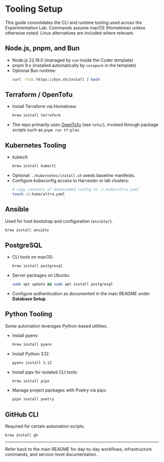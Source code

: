 # Tooling Setup

This guide consolidates the CLI and runtime tooling used across the Experimentation Lab. Commands assume macOS (Homebrew) unless otherwise noted. Linux alternatives are included where relevant.

## Node.js, pnpm, and Bun

- Node.js 22.19.0 (managed by `nvm` inside the Coder template)
- pnpm 9.x (installed automatically by `corepack` in the template)
- Optional Bun runtime:
  ```bash
  curl -fsSL https://bun.sh/install | bash
  ```

## Terraform / OpenTofu

- Install Terraform via Homebrew:
  ```bash
  brew install terraform
  ```
- The repo primarily uses [OpenTofu](https://opentofu.org/) (see `tofu/`), invoked through package scripts such as `pnpm run tf:plan`.

## Kubernetes Tooling

- kubectl:
  ```bash
  brew install kubectl
  ```
- Optional: `./kubernetes/install.sh` seeds baseline manifests.
- Configure kubeconfig access to Harvester or lab clusters:
  ```bash
  # copy contents of downloaded config to ~/.kube/altra.yaml
  touch ~/.kube/altra.yaml
  ```

## Ansible

Used for host bootstrap and configuration (`ansible/`).
```bash
brew install ansible
```

## PostgreSQL

- CLI tools on macOS:
  ```bash
  brew install postgresql
  ```
- Server packages on Ubuntu:
  ```bash
  sudo apt update && sudo apt install postgresql
  ```
- Configure authentication as documented in the main README under **Database Setup**.

## Python Tooling

Some automation leverages Python-based utilities.

- Install pyenv:
  ```bash
  brew install pyenv
  ```
- Install Python 3.12:
  ```bash
  pyenv install 3.12
  ```
- Install pipx for isolated CLI tools:
  ```bash
  brew install pipx
  ```
- Manage project packages with Poetry via pipx:
  ```bash
  pipx install poetry
  ```

## GitHub CLI

Required for certain automation scripts.
```bash
brew install gh
```

---

Refer back to the main README for day-to-day workflows, infrastructure commands, and service-level documentation.
